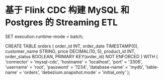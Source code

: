 # 基于 Flink CDC 构建 MySQL 和 Postgres 的 Streaming ETL


SET execution.runtime-mode = batch;

 CREATE TABLE orders (
     order_id INT,
     order_date TIMESTAMP(0),
     customer_name STRING,
     price DECIMAL(10, 5),
     product_id INT,
     order_status BOOLEAN,
     PRIMARY KEY(order_id) NOT ENFORCED
     ) WITH (
        'connector' = 'mysql-cdc',
        'hostname' = 'localhost',
        'port' = '3306',
        'username' = 'root',
        'password' = '1234',
        'database-name' = 'mydb',
        'table-name' = 'orders',
        'debezium.snapshot.mode' = 'initial_only'
     );